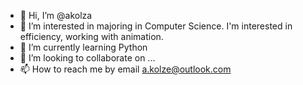 - 👋 Hi, I’m @akolza
- 👀 I’m interested in majoring in Computer Science. I'm interested in efficiency, working with animation.
- 🌱 I’m currently learning Python
- 💞️ I’m looking to collaborate on ...
- 📫 How to reach me by email a.kolze@outlook.com

<!---
akolza/akolza is a ✨ special ✨ repository because its `README.md` (this file) appears on your GitHub profile.
You can click the Preview link to take a look at your changes.
--->
